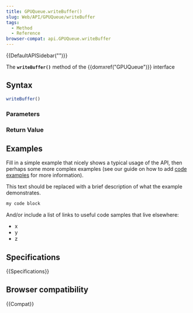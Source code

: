 ```yaml
---
title: GPUQueue.writeBuffer()
slug: Web/API/GPUQueue/writeBuffer
tags:
  - Method
  - Reference
browser-compat: api.GPUQueue.writeBuffer
---
```

{{DefaultAPISidebar("")}}

The **`writeBuffer()`** method of the {{domxref("GPUQueue")}} interface 

## Syntax

```js
writeBuffer()
```

### Parameters



### Return Value



## Examples

Fill in a simple example that nicely shows a typical usage of the API, then perhaps some more complex examples (see our guide on how to add [code examples](/en-US/docs/MDN/Contribute/Structures/Code_examples) for more information).

This text should be replaced with a brief description of what the example demonstrates.

```js
my code block
```

And/or include a list of links to useful code samples that live elsewhere:

*   x
*   y
*   z

## Specifications

{{Specifications}}

## Browser compatibility

{{Compat}}

